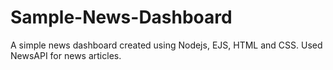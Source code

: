 # Sample-News-Dashboard
A simple news dashboard created using Nodejs, EJS, HTML and CSS. Used NewsAPI for news articles.
